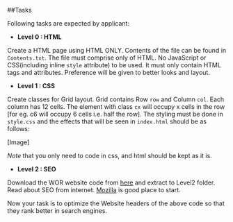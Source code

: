 ##Tasks

Following tasks are expected by applicant:

+ **Level 0 : HTML**

Create a HTML page using HTML ONLY. Contents of the file can be found in `Contents.txt`. The file must comprise only of HTML. No JavaScript or CSS(including inline `style` attribute) to be used. It must only contain HTML tags and attributes. Preference will be given to better looks and layout.

+ **Level 1 : CSS**

Create classes for Grid layout. Grid contains Row `row` and Column `col`. Each column has 12 cells. The element with class `cx` will occupy x cells in the row [for eg. c6 will occupy 6 cells i.e. half the row].
The styling must be done in `style.css` and the effects that will be seen in `index.html` should be as follows:

[Image]

_Note_ that you only need to code in css, and html should be kept as it is.

+ **Level 2 : SEO**

Download the WOR website code from [here](https://github.com/WheelsOnRoll/WORWebsite/archive/master.zip) and extract to Level2 folder. Read about SEO from internet. [Mozilla](https://moz.com/beginners-guide-to-seo) is good place to start.

Now your task is to optimize the Website headers of the above code so that they rank better in search engines. 
